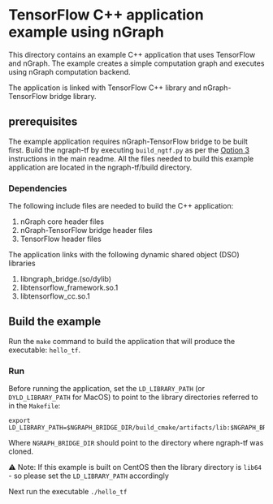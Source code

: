 # TensorFlow C++ application example using nGraph

This directory contains an example C++ application that uses TensorFlow and nGraph. The example creates a simple computation graph and executes using nGraph computation backend.

The application is linked with TensorFlow C++ library and nGraph-TensorFlow bridge library.

## prerequisites

The example application requires nGraph-TensorFlow bridge to be built first. Build the ngraph-tf by executing `build_ngtf.py` as per the [Option 3] instructions in the main readme. All the files needed to build this example application are located in the ngraph-tf/build directory.

### Dependencies

The following include files are needed to build the C++ application:

1. nGraph core header files
2. nGraph-TensorFlow bridge header files
3. TensorFlow header files

The application links with the following dynamic shared object (DSO) libraries

1. libngraph_bridge.(so/dylib)
2. libtensorflow_framework.so.1
3. libtensorflow_cc.so.1

## Build the example

Run the `make` command to build the application that will produce the executable: `hello_tf`.

### Run

Before running the application, set the `LD_LIBRARY_PATH` (or `DYLD_LIBRARY_PATH` for MacOS) to point to the library directories referred to in the `Makefile`:

    export LD_LIBRARY_PATH=$NGRAPH_BRIDGE_DIR/build_cmake/artifacts/lib:$NGRAPH_BRIDGE_DIR/build_cmake/artifacts/tensorflow

Where `NGRAPH_BRIDGE_DIR` should point to the directory where ngraph-tf was cloned.

:warning: Note: If this example is built on CentOS then the library directory
is `lib64` - so please set the `LD_LIBRARY_PATH` accordingly

Next run the executable `./hello_tf`

[Option 3]: ../../README.md#option-3-build-ngraph-from-source
